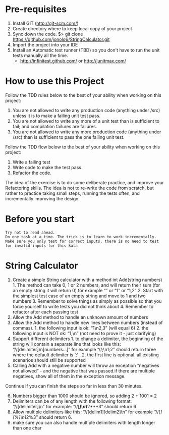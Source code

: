 Pre-requisites
==============

1. Install GIT (http://git-scm.com/)
2. Create directory where to keep local copy of your project
3. Sync down the code.
        $> git clone https://github.com/jonolo6/StringCalculator.git
4. Import the project into your IDE
5. Install an Automatic test runner (TBD) so you don't have to run the unit tests manually all the time.
	- http://infinitest.github.com/ or http://junitmax.com/

How to use this Project
====================

Follow the TDD rules below to the best of your ability when working on this project:

1. You are not allowed to write any production code (anything under /src) unless it is to make a failing unit test pass.
2. You are not allowed to write any more of a unit test than is sufficient to fail; and compilation failures are failures.
3. You are not allowed to write any more production code (anything under /src) than is sufficient to pass the one failing unit test.

Follow the TDD flow below to the best of your ability when working on this project:

1. Write a failing test
2. Write code to make the test pass
3. Refactor the code.

The idea of the exercise is to do some deliberate practice, and improve your Refactoring skills. The idea is not to re-write the code from scratch, but rather to practice taking small steps, running the tests often, and incrementally improving the design.


Before you start
=================

    Try not to read ahead.
    Do one task at a time. The trick is to learn to work incrementally.
    Make sure you only test for correct inputs. there is no need to test for invalid inputs for this kata

String Calculator
=================

1. Create a simple String calculator with a method int Add(string numbers)
        1. The method can take 0, 1 or 2 numbers, and will return their sum (for an empty string it will return 0) for example “” or “1” or “1,2”
        2. Start with the simplest test case of an empty string and move to 1 and two numbers
        3. Remember to solve things as simply as possible so that you force yourself to write tests you did not think about
        4. Remember to refactor after each passing test
2. Allow the Add method to handle an unknown amount of numbers
3. Allow the Add method to handle new lines between numbers (instead of commas).
        1. the following input is ok:  “1\n2,3”  (will equal 6)
        2. the following input is NOT ok:  “1,\n” (not need to prove it - just clarifying)
4. Support different delimiters
        1. to change a delimiter, the beginning of the string will contain a separate line that looks like this:   “//[delimiter]\n[numbers…]” for example “//;\n1;2” should return three where the default delimiter is ‘;’ .
        2. the first line is optional. all existing scenarios should still be supported
5. Calling Add with a negative number will throw an exception “negatives not allowed” - and the negative that was passed.if there are multiple negatives, show all of them in the exception message. 

Continue if you can finish the steps so far in less than 30 minutes.

6. Numbers bigger than 1000 should be ignored, so adding 2 + 1001  = 2
7. Delimiters can be of any length with the following format:  “//[delimiter]\n” for example:
	“//[***]\n1***2***3” should return 6
8. Allow multiple delimiters like this:  “//[delim1][delim2]\n” for example “//[*][%]\n1*2%3” should return 6.
9. make sure you can also handle multiple delimiters with length longer than one char

